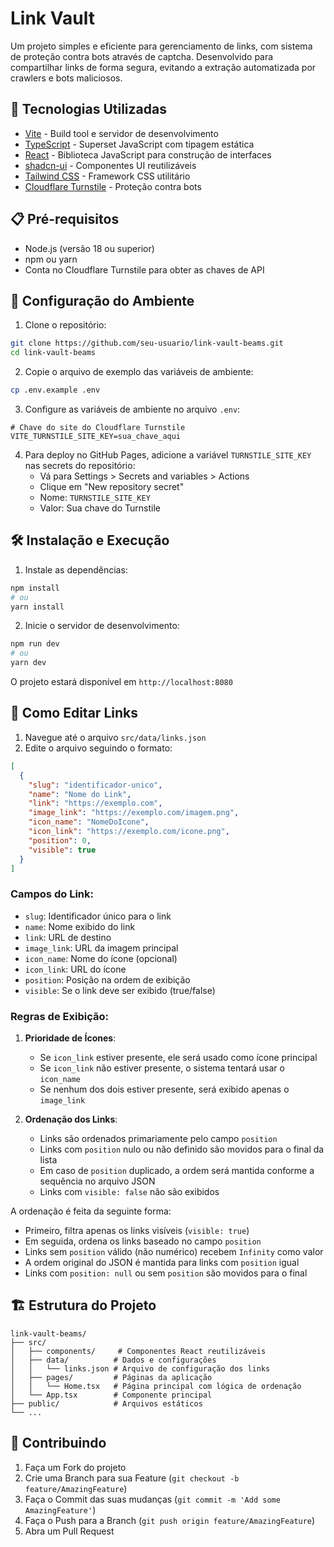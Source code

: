 # Link Vault

Um projeto simples e eficiente para gerenciamento de links, com sistema de proteção contra bots através de captcha. Desenvolvido para compartilhar links de forma segura, evitando a extração automatizada por crawlers e bots maliciosos.

## 🚀 Tecnologias Utilizadas

- [Vite](https://vitejs.dev/) - Build tool e servidor de desenvolvimento
- [TypeScript](https://www.typescriptlang.org/) - Superset JavaScript com tipagem estática
- [React](https://reactjs.org/) - Biblioteca JavaScript para construção de interfaces
- [shadcn-ui](https://ui.shadcn.com/) - Componentes UI reutilizáveis
- [Tailwind CSS](https://tailwindcss.com/) - Framework CSS utilitário
- [Cloudflare Turnstile](https://www.cloudflare.com/products/turnstile/) - Proteção contra bots

## 📋 Pré-requisitos

- Node.js (versão 18 ou superior)
- npm ou yarn
- Conta no Cloudflare Turnstile para obter as chaves de API

## 🔧 Configuração do Ambiente

1. Clone o repositório:
```bash
git clone https://github.com/seu-usuario/link-vault-beams.git
cd link-vault-beams
```

2. Copie o arquivo de exemplo das variáveis de ambiente:
```bash
cp .env.example .env
```

3. Configure as variáveis de ambiente no arquivo `.env`:
```env
# Chave do site do Cloudflare Turnstile
VITE_TURNSTILE_SITE_KEY=sua_chave_aqui
```

4. Para deploy no GitHub Pages, adicione a variável `TURNSTILE_SITE_KEY` nas secrets do repositório:
   - Vá para Settings > Secrets and variables > Actions
   - Clique em "New repository secret"
   - Nome: `TURNSTILE_SITE_KEY`
   - Valor: Sua chave do Turnstile

## 🛠️ Instalação e Execução

1. Instale as dependências:
```bash
npm install
# ou
yarn install
```

2. Inicie o servidor de desenvolvimento:
```bash
npm run dev
# ou
yarn dev
```

O projeto estará disponível em `http://localhost:8080`

## 📝 Como Editar Links

1. Navegue até o arquivo `src/data/links.json`
2. Edite o arquivo seguindo o formato:
```json
[
  {
    "slug": "identificador-unico",
    "name": "Nome do Link",
    "link": "https://exemplo.com",
    "image_link": "https://exemplo.com/imagem.png",
    "icon_name": "NomeDoIcone",
    "icon_link": "https://exemplo.com/icone.png",
    "position": 0,
    "visible": true
  }
]
```

### Campos do Link:
- `slug`: Identificador único para o link
- `name`: Nome exibido do link
- `link`: URL de destino
- `image_link`: URL da imagem principal
- `icon_name`: Nome do ícone (opcional)
- `icon_link`: URL do ícone
- `position`: Posição na ordem de exibição
- `visible`: Se o link deve ser exibido (true/false)

### Regras de Exibição:

1. **Prioridade de Ícones**:
   - Se `icon_link` estiver presente, ele será usado como ícone principal
   - Se `icon_link` não estiver presente, o sistema tentará usar o `icon_name`
   - Se nenhum dos dois estiver presente, será exibido apenas o `image_link`

2. **Ordenação dos Links**:
   - Links são ordenados primariamente pelo campo `position`
   - Links com `position` nulo ou não definido são movidos para o final da lista
   - Em caso de `position` duplicado, a ordem será mantida conforme a sequência no arquivo JSON
   - Links com `visible: false` não são exibidos

A ordenação é feita da seguinte forma:
- Primeiro, filtra apenas os links visíveis (`visible: true`)
- Em seguida, ordena os links baseado no campo `position`
- Links sem `position` válido (não numérico) recebem `Infinity` como valor
- A ordem original do JSON é mantida para links com `position` igual
- Links com `position: null` ou sem `position` são movidos para o final

## 🏗️ Estrutura do Projeto

```
link-vault-beams/
├── src/
│   ├── components/     # Componentes React reutilizáveis
│   ├── data/          # Dados e configurações
│   │   └── links.json # Arquivo de configuração dos links
│   ├── pages/         # Páginas da aplicação
│   │   └── Home.tsx   # Página principal com lógica de ordenação
│   └── App.tsx        # Componente principal
├── public/            # Arquivos estáticos
└── ...
```

## 🤝 Contribuindo

1. Faça um Fork do projeto
2. Crie uma Branch para sua Feature (`git checkout -b feature/AmazingFeature`)
3. Faça o Commit das suas mudanças (`git commit -m 'Add some AmazingFeature'`)
4. Faça o Push para a Branch (`git push origin feature/AmazingFeature`)
5. Abra um Pull Request
